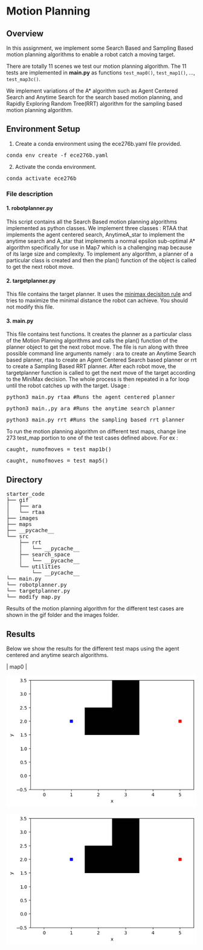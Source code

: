 # Motion Planning 

## Overview
In this assignment, we implement some Search Based and Sampling Based motion planning algorithms to enable a robot catch a moving target. 

There are totally 11 scenes we test our motion planning algorithm. The 11 tests are implemented in **main.py** as functions `test_map0()`, `test_map1()`, ..., `test_map3c()`.

We implement variations of the A* algorithm such as Agent Centered Search and Anytime Search for the search based motion planning, and Rapidly Exploring Random Tree(RRT) algorithm for the sampling based motion planning algorithm. 

## Environment Setup

1. Create a conda environment using the ece276b.yaml file provided. 
<pre>conda env create -f ece276b.yaml </pre>
2. Activate the conda environment. 
<pre>conda activate ece276b </pre>

### File description

#### 1. robotplanner.py
This script contains all the Search Based motion planning algorithms implemented as python classes. We implement three classes : RTAA that implements the agent centered search, AnytimeA_star to implement the anytime search and A_star that implements a normal epsilon sub-optimal A* algorithm specifically for use in Map7 which is a challenging map because of its large size and complexity. To implement any algorithm, a planner of a particular class is created and then the plan() function of the object is called to get the next robot move. 

#### 2. targetplanner.py

This file contains the target planner. It uses the [minimax decisiton rule](https://en.wikipedia.org/wiki/Minimax) and tries to maximize the minimal distance the robot can achieve. You should not modify this file.

#### 3. main.py

This file contains test functions. It creates the planner as a particular  class of the Motion Planning algorithms and calls the plan() function of the planner object to get the next robot move. The file is run along with three possible command line arguments namely : ara to create an Anytime Search based planner, rtaa to create an Agent Centered Search based planner or rrt to create a Sampling Based RRT planner. After each robot move, the targetplanner function is called to get the next move of the target according to the MiniMax decision. The whole process is then repeated in a for loop until the robot catches up with the target. 
Usage : 
<pre>python3 main.py rtaa #Runs the agent centered planner</pre>
<pre>python3 main.,py ara #Runs the anytime search planner</pre>
<pre>python3 main.py rrt #Runs the sampling based rrt planner</pre>

To run the motion planning algorithm on different test maps, change line 273 test_map portion to one of the test cases defined above. For ex :
<pre>caught, numofmoves = test_map1b()</pre>
<pre>caught, numofmoves = test_map5()</pre>


## Directory
<pre>
starter_code
├── gif
│   ├── ara
│   └── rtaa
├── images
├── maps
├── __pycache__
└── src
    ├── rrt
    │   └── __pycache__
    ├── search_space
    │   └── __pycache__
    └── utilities
        └── __pycache__
└── main.py
└── robotplanner.py
└── targetplanner.py
└── modify_map.py
</pre>
Results of the motion planning algorithm for the different test cases are shown in the gif folder and the images folder. 

## Results
Below we show the results for the different test maps using the agent centered and anytime search algorithms. 

| map0 |
<p align='left'>
<img src="gif/ara/map0.gif"> 
</p>
<p alight='right'>
<img src="gif/rtaa/map0.gif">
</p>


